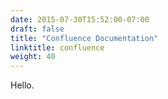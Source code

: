 ```yaml
---
date: 2015-07-30T15:52:00-07:00
draft: false
title: "Confluence Documentation"
linktitle: confluence
weight: 40
---
```


Hello.
